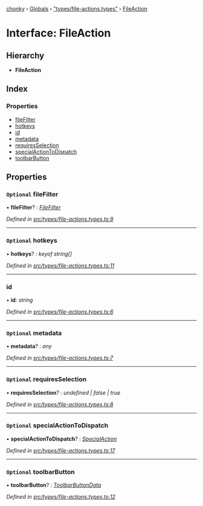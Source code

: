 [chonky](../README.md) › [Globals](../globals.md) › ["types/file-actions.types"](../modules/_types_file_actions_types_.md) › [FileAction](_types_file_actions_types_.fileaction.md)

# Interface: FileAction

## Hierarchy

* **FileAction**

## Index

### Properties

* [fileFilter](_types_file_actions_types_.fileaction.md#optional-filefilter)
* [hotkeys](_types_file_actions_types_.fileaction.md#optional-hotkeys)
* [id](_types_file_actions_types_.fileaction.md#id)
* [metadata](_types_file_actions_types_.fileaction.md#optional-metadata)
* [requiresSelection](_types_file_actions_types_.fileaction.md#optional-requiresselection)
* [specialActionToDispatch](_types_file_actions_types_.fileaction.md#optional-specialactiontodispatch)
* [toolbarButton](_types_file_actions_types_.fileaction.md#optional-toolbarbutton)

## Properties

### `Optional` fileFilter

• **fileFilter**? : *[FileFilter](../modules/_types_files_types_.md#filefilter)*

*Defined in [src/types/file-actions.types.ts:9](https://github.com/TimboKZ/Chonky/blob/4792a84/src/types/file-actions.types.ts#L9)*

___

### `Optional` hotkeys

• **hotkeys**? : *keyof string[]*

*Defined in [src/types/file-actions.types.ts:11](https://github.com/TimboKZ/Chonky/blob/4792a84/src/types/file-actions.types.ts#L11)*

___

###  id

• **id**: *string*

*Defined in [src/types/file-actions.types.ts:6](https://github.com/TimboKZ/Chonky/blob/4792a84/src/types/file-actions.types.ts#L6)*

___

### `Optional` metadata

• **metadata**? : *any*

*Defined in [src/types/file-actions.types.ts:7](https://github.com/TimboKZ/Chonky/blob/4792a84/src/types/file-actions.types.ts#L7)*

___

### `Optional` requiresSelection

• **requiresSelection**? : *undefined | false | true*

*Defined in [src/types/file-actions.types.ts:8](https://github.com/TimboKZ/Chonky/blob/4792a84/src/types/file-actions.types.ts#L8)*

___

### `Optional` specialActionToDispatch

• **specialActionToDispatch**? : *[SpecialAction](../enums/_types_special_actions_types_.specialaction.md)*

*Defined in [src/types/file-actions.types.ts:17](https://github.com/TimboKZ/Chonky/blob/4792a84/src/types/file-actions.types.ts#L17)*

___

### `Optional` toolbarButton

• **toolbarButton**? : *[ToolbarButtonData](_types_file_actions_types_.toolbarbuttondata.md)*

*Defined in [src/types/file-actions.types.ts:12](https://github.com/TimboKZ/Chonky/blob/4792a84/src/types/file-actions.types.ts#L12)*
